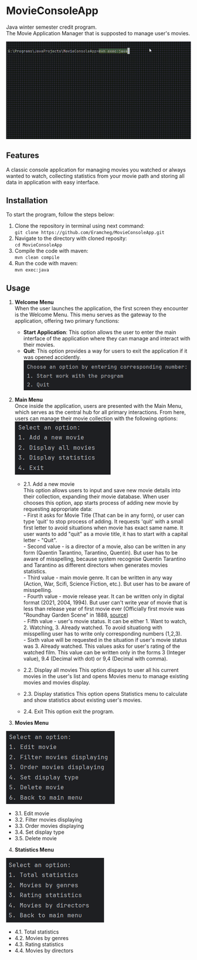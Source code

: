 # MovieConsoleApp
Java winter semester credit program.<br>
The Movie Application Manager that is supposted to manage user's movies. 

![Alt Text](Images/MovieApp_Main.gif)

## Features
A classic console application for managing movies you watched or always wanted to watch, collecting statistics from your movie path and storing all data in application with easy interface.

## Installation
To start the program, follow the steps below:

 1. Clone the repository in terminal using next command:<br>
    ```git clone https://github.com/Eramcheg/MovieConsoleApp.git```
 2. Navigate to the directory with cloned reposity:<br>
    ```cd MovieConsoleApp```
 3. Compile the code with maven:<br>
    ```mvn clean compile```
 4. Run the code with maven:<br>
    ```mvn exec:java```

## Usage

1. **Welcome Menu**<br>
   When the user launches the application, the first screen they encounter is the Welcome Menu. This menu serves as the gateway to the application, offering two primary functions:
   - **Start Application**: This option allows the user to enter the main interface of the application where they can manage and interact with their movies.
   - **Quit**: This option provides a way for users to exit the application if it was opened accidently.
     <br>
 ![Alt Text](Images/Welcome_menu.png)

2. **Main Menu**<br>
 Once inside the application, users are presented with the Main Menu, which serves as the central hub for all primary interactions. From here, users can manage their movie collection with the following options:<br>
 ![Alt Text](Images/Main_menu.png)
   - 2.1. Add a new movie<br>
          This option allows users to input and save new movie details into their collection, expanding their movie database.
          When user chooses this option, app starts process of adding new movie by requesting appropriate data:<br>
          - First it asks for Movie Title (That can be in any form), or user can type 'quit' to stop process of adding. It requests 'quit' with a small first letter to avoid situations when movie has exact same 
          name. It user wants to add "quit" as a movie title, it has to start with a capital letter - "Quit".<br>
          - Second value - is a director of a movie, also can be written in any form (Quentin Tarantino, Tarantino, Quentin). But user has to be aware of misspelling, because system recognise Quentin Tarantino              and Tarantino as different directors when generates movies statistics.<br>
          - Third value - main movie genre. It can be written in any way (Action, War, Scifi, Science Fiction, etc.). But user has to be aware of misspelling.<br>
          - Fourth value - movie release year. It can be written only in digital format (2021, 2004, 1994). But user can't write year of movie that is less than release year of first movie ever (Officially first 
          movie was "Roundhay Garden Scene" in 1888, [source](https://en.wikipedia.org/wiki/Roundhay_Garden_Scene#:~:text=Roundhay%20Garden%20Scene%20is%20a,Kingdom%20on%2016%20November%201888.)) <br>
          - Fifth value - user's movie status. It can be either 1. Want to watch, 2. Watching, 3. Already watched. To avoid situationg with misspelling user has to write only corresponding numbers (1,2,3). <br>
          - Sixth value will be requested in the situation if user's movie status was 3. Already watched. This values asks for user's rating of the watched film. This value can be written only in the forms 
          3 (Integer value), 9.4 (Decimal with dot) or 9,4 (Decimal with comma). <br>
          
   - 2.2. Display all movies
          This option dispays to user all his current movies in the user's list and opens Movies menu to manage existing movies and movies display. <br>
      
   - 2.3. Display statistics
          This option opens Statistics menu to calculate and show statistics about existing user's movies. <br>

   - 2.4. Exit
          This option exit the program. <br>

3. **Movies Menu**<br>
   
 ![Alt Text](Images/Movies_menu.png)
  - 3.1. Edit movie
  - 3.2. Filter movies displaying
  - 3.3. Order movies displaying
  - 3.4. Set display type
  - 3.5. Delete movie
   
4. **Statistics Menu**<br>

 ![Alt Text](Images/Statistics_menu.png)
  - 4.1. Total statistics
  - 4.2. Movies by genres
  - 4.3. Rating statistics
  - 4.4. Movies by directors
   
